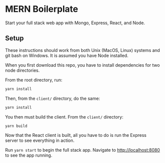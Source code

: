 # MERN Boilerplate

Start your full stack web app with Mongo, Express, React, and Node.

## Setup

These instructions should work from both Unix (MacOS, Linux) systems and 
git bash on Windows. It is assumed you have Node installed.

When you first download this repo, you have to install dependencies for two
node directories.

From the root directory, run:

```bash
yarn install
```

Then, from the `client/` directory, do the same:

```bash
yarn install
```

You then must build the client. From the `client/` directory:

```bash
yarn build
```

Now that the React client is built, all you have to do is run the Express
server to see everything in action.

Run `yarn start` to begin the full stack app. Navigate to
[http://localhost:8080](http://localhost:8080) to see the app running.